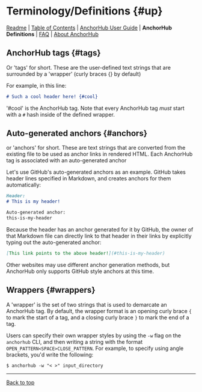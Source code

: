 # Terminology/Definitions {#up}

[Readme](README.md#up) | [Table of Contents](CONTENTS.md#up) | [AnchorHub User Guide](GUIDE.md#up) | **AnchorHub Definitions** | [FAQ](FAQ.md#up) | [About AnchorHub](ABOUT.md#up) 

## AnchorHub tags {#tags}

Or 'tags' for short. These are the user-defined text strings that are surrounded by a 'wrapper' (curly braces {} by default)

For example, in this line:

```markdown
# Such a cool header here! {#cool}
```

'#cool' is the AnchorHub tag. Note that every AnchorHub tag _must_ start with a `#` hash inside of the defined wrapper.

## Auto-generated anchors {#anchors}

or 'anchors' for short. These are text strings that are converted from the existing file to be used as anchor links in rendered HTML. Each AnchorHub tag is associated with an auto-generated anchor

Let's use GitHub's auto-generated anchors as an example. GitHub takes header lines specified in Markdown, and creates anchors for them automatically:

```markdown
Header:
# This is my header!

Auto-generated anchor:
this-is-my-header
```

Because the header has an anchor generated for it by GitHub, the owner of that Markdown file can directly link to that header in their links by explicitly typing out the auto-generated anchor:

```markdown
[This link points to the above header!](#this-is-my-header)
```

Other websites may use different anchor generation methods, but AnchorHub only supports GitHub style anchors at this time.

## Wrappers {#wrappers}

A 'wrapper' is the set of two strings that is used to demarcate an AnchorHub tag. By default, the wrapper format is an opening curly brace `{` to mark the start of a tag, and a closing curly brace `}` to mark the end of a tag.

Users can specify their own wrapper styles by using the `-w` flag on the `anchorhub` CLI, and then writing a string with the format `OPEN_PATTERN<SPACE>CLOSE_PATTERN`. For example, to specify using angle brackets, you'd write the following:

```shell
$ anchorhub -w "< >" input_directory
```

---

[Back to top](#up)